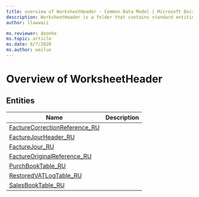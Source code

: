 ```yaml
---
title: overview of WorksheetHeader - Common Data Model | Microsoft Docs
description: WorksheetHeader is a folder that contains standard entities related to the Common Data Model.
author: llawwaii

ms.reviewer: deonhe
ms.topic: article
ms.date: 8/7/2020
ms.author: weiluo
---
```


# Overview of WorksheetHeader


## Entities

|Name|Description|
|---|---|
|[FactureCorrectionReference_RU](FactureCorrectionReference_RU.md)||
|[FactureJourHeader_RU](FactureJourHeader_RU.md)||
|[FactureJour_RU](FactureJour_RU.md)||
|[FactureOriginalReference_RU](FactureOriginalReference_RU.md)||
|[PurchBookTable_RU](PurchBookTable_RU.md)||
|[RestoredVATLogTable_RU](RestoredVATLogTable_RU.md)||
|[SalesBookTable_RU](SalesBookTable_RU.md)||
